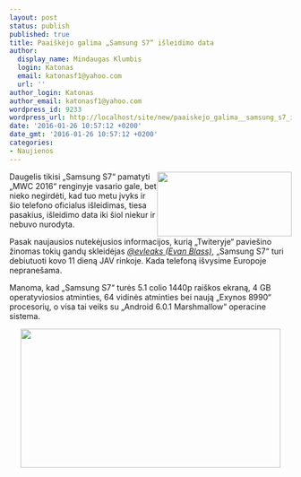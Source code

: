 ```yaml
---
layout: post
status: publish
published: true
title: Paaiškėjo galima „Samsung S7“ išleidimo data
author:
  display_name: Mindaugas Klumbis
  login: Katonas
  email: katonasf1@yahoo.com
  url: ''
author_login: Katonas
author_email: katonasf1@yahoo.com
wordpress_id: 9233
wordpress_url: http://localhost/site/new/paaiskejo_galima__samsung_s7_isleidimo_data/
date: '2016-01-26 10:57:12 +0200'
date_gmt: '2016-01-26 10:57:12 +0200'
categories:
- Naujienos
---
```

<p>
	<a href="https://twitter.com/evleaks/status/690630250561150976?ref_src=twsrc^tfw"><img alt="" src="http://technews.lt/userfiles/s7 release leak.JPG" style="width: 240px; height: 115px; float: right;" /></a>Daugelis tikisi &bdquo;Samsung S7&ldquo; pamatyti &bdquo;MWC 2016&ldquo; renginyje vasario gale, bet nieko negirdėti, kad tuo metu įvyks ir &scaron;io telefono oficialus i&scaron;leidimas, tiesa pasakius, i&scaron;leidimo data iki &scaron;iol niekur ir nebuvo nurodyta.</p>
<p>
	Pasak naujausios nutekėjusios informacijos, kurią &bdquo;Twiteryje&ldquo; pavie&scaron;ino žinomas tokių gandų skleidėjas <em><a href="https://twitter.com/evleaks/status/690630250561150976?ref_src=twsrc%5Etfw">@evleaks (Evan Blass)</a></em>, &bdquo;Samsung S7&ldquo; turi debiutuoti kovo 11 dieną JAV rinkoje. Kada telefoną i&scaron;vysime Europoje neprane&scaron;ama.</p>
<p>
	Manoma, kad &bdquo;Samsung S7&ldquo; turės 5.1 colio 1440p rai&scaron;kos ekraną, 4 GB operatyviosios atminties, 64 vidinės atminties bei naują &bdquo;Exynos 8990&ldquo; procesorių, o visa tai veiks su &bdquo;Android 6.0.1 Marshmallow&ldquo; operacine sistema.&nbsp;</p>
<p style="text-align: center;">
	<a href="http://technews.lt/userfiles/galaxy-s6-edge-exquisitely-crafted-desktop-e14284136193471111.jpg"><img alt="" src="http://technews.lt/userfiles/galaxy-s6-edge-exquisitely-crafted-desktop-e14284136193471111.jpg" style="width: 464px; height: 248px;" /></a></p>
